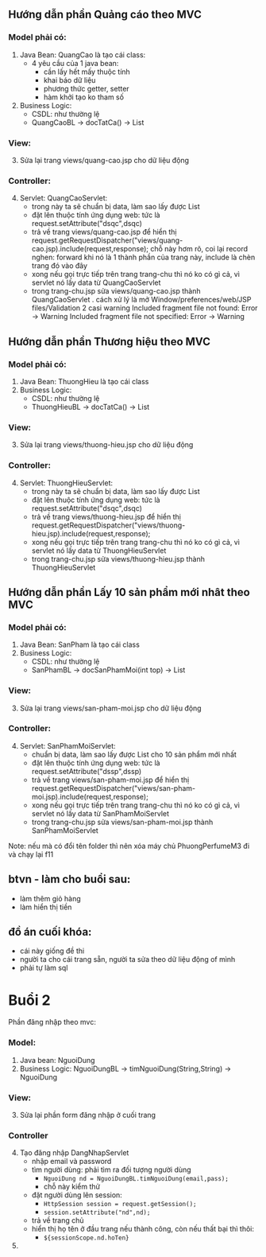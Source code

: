 ## Hướng dẫn phần Quảng cáo theo MVC
### Model phải có:
1. Java Bean: QuangCao là tạo cái class:
	- 4 yêu cầu của 1 java bean: 
		+ cần lấy hết mấy thuộc tính
		+ khai báo dữ liệu
		+ phương thức getter, setter
		+ hàm khởi tạo ko tham số
2. Business Logic: 
	- CSDL: như thường lệ
	- QuangCaoBL -> docTatCa() -> List<QuangCao>
### View:
3. Sửa lại trang views/quang-cao.jsp cho dữ liệu động
### Controller:
4. Servlet: QuangCaoServlet: 
	+ trong này ta sẽ chuẩn bị data, làm sao lấy được List<QuangCao>
	+ đặt lên thuộc tính ứng dụng web: tức là request.setAttribute("dsqc",dsqc)
	+ trả về trang views/quang-cao.jsp để hiển thị
		request.getRequestDispatcher("views/quang-cao.jsp).include(request,response); 
		chỗ này hơm rõ, coi lại record nghen: forward khi nó là 1 thành phần của trang này, include là chèn trang đó vào đây
	+ xong nếu gọi trực tiếp trên trang trang-chu thì nó ko có gì cả, vì servlet nó lấy data từ QuangCaoServlet
	+ trong trang-chu.jsp sửa views/quang-cao.jsp thành QuangCaoServlet
		. cách xử lý là mở Window/preferences/web/JSP files/Validation 2 casi warning 
			Included fragment file not found: Error -> Warning
			Included fragment file not specified: Error -> Warning

## Hướng dẫn phần Thương hiệu theo MVC
### Model phải có:
1. Java Bean: ThuongHieu là tạo cái class
2. Business Logic: 
	- CSDL: như thường lệ
	- ThuongHieuBL -> docTatCa() -> List<ThuongHieu>
### View:
3. Sửa lại trang views/thuong-hieu.jsp cho dữ liệu động
### Controller:
4. Servlet: ThuongHieuServlet: 
	+ trong này ta sẽ chuẩn bị data, làm sao lấy được List<ThuongHieu>
	+ đặt lên thuộc tính ứng dụng web: tức là request.setAttribute("dsqc",dsqc)
	+ trả về trang views/thuong-hieu.jsp để hiển thị
		request.getRequestDispatcher("views/thuong-hieu.jsp).include(request,response); 
	+ xong nếu gọi trực tiếp trên trang trang-chu thì nó ko có gì cả, vì servlet nó lấy data từ ThuongHieuServlet
	+ trong trang-chu.jsp sửa views/thuong-hieu.jsp thành ThuongHieuServlet

## Hướng dẫn phần Lấy 10 sản phẩm mới nhât theo MVC
### Model phải có:
1. Java Bean: SanPham là tạo cái class
2. Business Logic: 
	- CSDL: như thường lệ
	- SanPhamBL -> docSanPhamMoi(int top) -> List<SanPham>
### View:
3. Sửa lại trang views/san-pham-moi.jsp cho dữ liệu động
### Controller:
4. Servlet: SanPhamMoiServlet: 
	+ chuẩn bị data, làm sao lấy được List<SanPham> cho 10 sản phẩm mới nhất
	+ đặt lên thuộc tính ứng dụng web: tức là request.setAttribute("dssp",dssp)
	+ trả về trang views/san-pham-moi.jsp để hiển thị
		request.getRequestDispatcher("views/san-pham-moi.jsp).include(request,response); 
	+ xong nếu gọi trực tiếp trên trang trang-chu thì nó ko có gì cả, vì servlet nó lấy data từ SanPhamMoiServlet
	+ trong trang-chu.jsp sửa views/san-pham-moi.jsp thành SanPhamMoiServlet

Note: nếu mà có đổi tên folder thì nên xóa máy chủ PhuongPerfumeM3 đi và chạy lại f11

btvn - làm cho buổi sau:
----
- làm thêm giỏ hàng
- làm hiển thị tiền

đồ án cuối khóa:
---
- cái này giống đề thi
- người ta cho cái trang sẵn, người ta sửa theo dữ liệu động of mình
- phải tự làm sql


# Buổi  2
Phần đăng nhập theo mvc:

### Model:
1. Java bean: NguoiDung
2. Business Logic: NguoiDungBL -> timNguoiDung(String,String) -> NguoiDung
### View: 
3. Sửa lại phần form đăng nhập ở cuối trang
### Controller
4. Tạo đăng nhập DangNhapServlet
	- nhập email và password
	- tìm người dùng: phải tìm ra đối tượng người dùng
		- `NguoiDung nd = NguoiDungBL.timNguoiDung(email,pass);`
		- chỗ này kiểm thử
	- đặt người dùng lên session:
		- `HttpSession session = request.getSession();`
		- `session.setAttribute("nd",nd);`
	- trả về trang chủ
	- hiển thị họ tên ở đầu trang nếu thành công, còn nếu thất bại thì thôi:
		- `${sessionScope.nd.hoTen}`
5. 